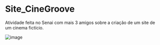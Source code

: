 # Site_CineGroove
Atividade feita no Senai com mais 3 amigos sobre a criação de um site de um cinema fictício.

![image](https://user-images.githubusercontent.com/112515310/198370756-b68aba25-ca12-4d1f-b10f-7d891f0c5cc0.png)
